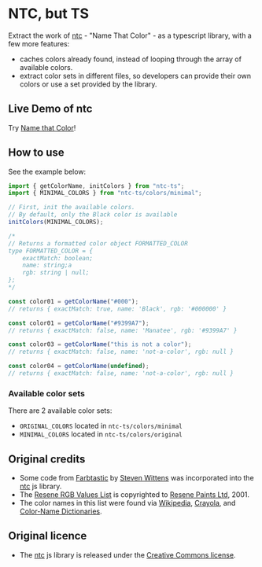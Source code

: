 # NTC, but TS

Extract the work of [ntc](https://chir.ag/projects/ntc/) - "Name That Color" - as a typescript library, with a few more features:

- caches colors already found, instead of looping through the array of available colors.
- extract color sets in different files, so developers can provide their own colors or use a set provided by the library.

## Live Demo of ntc

Try [Name that Color](https://chir.ag/projects/name-that-color/)!

## How to use

See the example below:

```ts
import { getColorName, initColors } from "ntc-ts";
import { MINIMAL_COLORS } from "ntc-ts/colors/minimal";

// First, init the available colors.
// By default, only the Black color is available
initColors(MINIMAL_COLORS);

/*
// Returns a formatted color object FORMATTED_COLOR
type FORMATTED_COLOR = {
    exactMatch: boolean;
    name: string;a
    rgb: string | null;
};
*/

const color01 = getColorName("#000");
// returns { exactMatch: true, name: 'Black', rgb: '#000000' }

const color01 = getColorName("#9399A7");
// returns { exactMatch: false, name: 'Manatee', rgb: '#9399A7' }

const color03 = getColorName("this is not a color");
// returns { exactMatch: false, name: 'not-a-color', rgb: null }

const color04 = getColorName(undefined);
// returns { exactMatch: false, name: 'not-a-color', rgb: null }
```

### Available color sets

There are 2 available color sets:

- `ORIGINAL_COLORS` located in `ntc-ts/colors/minimal`
- `MINIMAL_COLORS` located in `ntc-ts/colors/original`

## Original credits

- Some code from [Farbtastic](http://www.acko.net/dev/farbtastic) by [Steven Wittens](http://www.acko.net/) was incorporated into the [ntc](https://chir.ag/projects/ntc/) js library.
- The [Resene RGB Values List](http://www-swiss.ai.mit.edu/~jaffer/Color/resenecolours.txt) is copyrighted to [Resene Paints Ltd](http://www.resene.co.nz/), 2001.
- The color names in this list were found via [Wikipedia](http://en.wikipedia.org/wiki/List_of_colors), [Crayola](http://en.wikipedia.org/wiki/List_of_Crayola_crayon_colors), and [Color-Name Dictionaries](http://www-swiss.ai.mit.edu/~jaffer/Color/Dictionaries.html).

## Original licence

- The [ntc](https://chir.ag/projects/ntc/) js library is released under the [Creative Commons license](https://creativecommons.org/licenses/by/2.5/).

